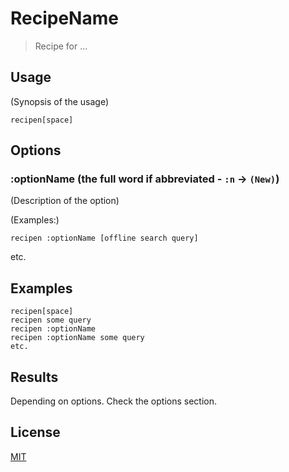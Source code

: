 # RecipeName

> Recipe for ...

## Usage

(Synopsis of the usage)

```
recipen[space]
```

## Options

### :optionName (the full word if abbreviated - `:n` -> `(New)`)

(Description of the option)

(Examples:)

```
recipen :optionName [offline search query]
```

etc.

## Examples

```
recipen[space]
recipen some query
recipen :optionName
recipen :optionName some query
etc.
```

## Results

Depending on options. Check the options section.

## License

[MIT](/LICENSE-MIT)